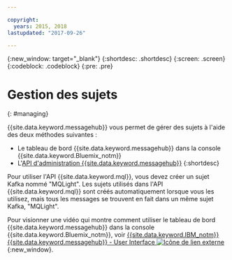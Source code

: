 ```yaml
---

copyright:
  years: 2015, 2018
lastupdated: "2017-09-26"

---
```


{:new_window: target="_blank"}
{:shortdesc: .shortdesc}
{:screen: .screen}
{:codeblock: .codeblock}
{:pre: .pre}

# Gestion des sujets
{: #managing}

{{site.data.keyword.messagehub}} vous permet de gérer des sujets à l'aide des deux méthodes suivantes :

* Le tableau de bord {{site.data.keyword.messagehub}} dans la console {{site.data.keyword.Bluemix_notm}}
* L'[API d'administration {{site.data.keyword.messagehub}}](/docs/services/MessageHub/messagehub037.html)
{:shortdesc}

Pour utiliser l'API {{site.data.keyword.mql}}, vous devez créer un sujet Kafka nommé "MQLight". Les sujets utilisés dans l'API {{site.data.keyword.mql}} sont créés automatiquement lorsque vous les utilisez, mais tous les messages se trouvent en fait dans un même sujet Kafka, "MQLight".

Pour visionner une vidéo qui montre comment utiliser le tableau de bord {{site.data.keyword.messagehub}} dans la console {{site.data.keyword.Bluemix_notm}}, voir [{{site.data.keyword.IBM_notm}} {{site.data.keyword.messagehub}} - User Interface ![Icône de lien externe](../../icons/launch-glyph.svg "Icône de lien externe")](https://www.youtube.com/watch?v=lZulxqv_rHc){:new_window}.
